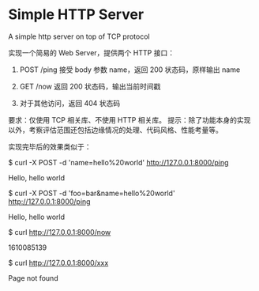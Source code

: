 # Simple HTTP Server

A simple http server on top of TCP protocol

实现一个简易的 Web Server，提供两个 HTTP 接口：

1. POST /ping
接受 body 参数 name，返回 200 状态码，原样输出 name

2. GET /now
返回 200 状态码，输出当前时间戳

3. 对于其他访问，返回 404 状态码

要求：仅使用 TCP 相关库、不使用 HTTP 相关库。
提示：除了功能本身的实现以外，考察评估范围还包括边缘情况的处理、代码风格、性能考量等。

实现完毕后的效果类似于：

$ curl -X POST -d 'name=hello%20world' http://127.0.0.1:8000/ping

Hello, hello world

$ curl -X POST -d 'foo=bar&name=hello%20world' http://127.0.0.1:8000/ping

Hello, hello world

$ curl http://127.0.0.1:8000/now

1610085139

$ curl http://127.0.0.1:8000/xxx

Page not found